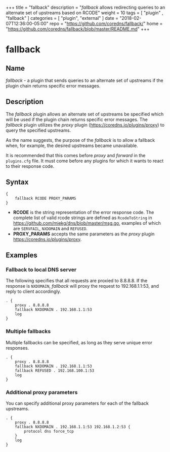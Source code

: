 +++
title = "fallback"
description = "*fallback* allows redirecting queries to an alternate set of upstreams based on RCODE"
weight = 10
tags = [  "plugin" , "fallback" ]
categories = [ "plugin", "external" ]
date = "2018-02-07T12:36:00-05:00"
repo = "https://github.com/coredns/fallback/"
home = "https://github.com/coredns/fallback/blob/master/README.md"
+++

# fallback

## Name

*fallback* - a plugin that sends queries to an alternate set of upstreams if the plugin
chain returns specific error messages.

## Description

The *fallback* plugin allows an alternate set of upstreams be specified which will be used
if the plugin chain returns specific error messages. The *fallback* plugin utilizes the *proxy* plugin (<https://coredns.io/plugins/proxy>) to query the specified upstreams.

As the name suggests, the purpose of the *fallback* is to allow a fallback when, for example,
the desired upstreams became unavailable.

It is recommended that this comes before *proxy* and *forward* in the `plugins.cfg` file. It must
come before any plugins for which it wants to react to their response code.

## Syntax

```
{
    fallback RCODE PROXY_PARAMS
}
```

* **RCODE** is the string representation of the error response code. The complete list of valid rcode strings are defined as `RcodeToString` in <https://github.com/miekg/dns/blob/master/msg.go>, examples of which are `SERVFAIL`, `NXDOMAIN` and `REFUSED`.
* **PROXY_PARAMS** accepts the same parameters as the *proxy* plugin
<https://coredns.io/plugins/proxy>.

## Examples

### Fallback to local DNS server

The following specifies that all requests are proxied to 8.8.8.8. If the response is `NXDOMAIN`, *fallback* will proxy the request to 192.168.1.1:53, and reply to client accordingly.

```
. {
	proxy . 8.8.8.8
	fallback NXDOMAIN . 192.168.1.1:53
	log
}

```

### Multiple fallbacks

Multiple fallbacks can be specified, as long as they serve unique error responses.

```
. {
    proxy . 8.8.8.8
    fallback NXDOMAIN . 192.168.1.1:53
    fallback REFUSED . 192.168.100.1:53
    log
}

```

### Additional proxy parameters

You can specify additional proxy parameters for each of the fallback upstreams.

```
. {
    proxy . 8.8.8.8
    fallback NXDOMAIN . 192.168.1.1:53 192.168.1.2:53 {
        protocol dns force_tcp
    }
    log
}
```
